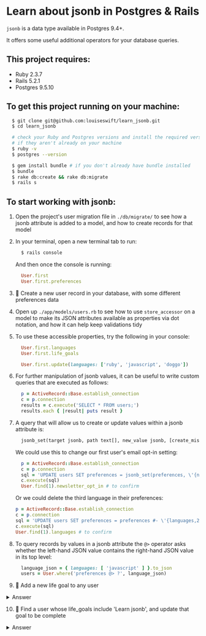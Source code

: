 # Learn about jsonb in Postgres & Rails

`jsonb` is a data type available in Postgres 9.4+.

It offers some useful additional operators for your database queries.

## This project requires:

* Ruby 2.3.7
* Rails 5.2.1
* Postgres 9.5.10

## To get this project running on your machine:

```bash
  $ git clone git@github.com:louiseswift/learn_jsonb.git
  $ cd learn_jsonb

  # check your Ruby and Postgres versions and install the required versions,
  # if they aren't already on your machine
  $ ruby -v
  $ postgres --version

  $ gem install bundle # if you don't already have bundle installed
  $ bundle
  $ rake db:create && rake db:migrate
  $ rails s
```

## To start working with jsonb:

1. Open the project's user migration file in `./db/migrate/` to see how a jsonb attribute is added to a model, and how to create records for that model

2. In your terminal, open a new terminal tab to run:
    ```bash
      $ rails console
    ```
    And then once the console is running:
    ```ruby
      User.first
      User.first.preferences
    ```

3. 📝 Create a new user record in your database, with some different preferences data

4. Open up `./app/models/users.rb` to see how to use `store_accessor` on a model to make its JSON attributes available as properties via dot notation, and how it can help keep validations tidy

5. To use these accessible properties, try the following in your console:
    ```ruby
      User.first.languages
      User.first.life_goals

      User.first.update(languages: ['ruby', 'javascript', 'doggo'])
    ```

6. For further manipulation of jsonb values, it can be useful to write custom queries that are executed as follows:
    ```ruby
      p = ActiveRecord::Base.establish_connection
      c = p.connection
      results = c.execute('SELECT * FROM users;')
      results.each { |result| puts result }
    ```

7. A query that will allow us to create or update values within a jsonb attribute is:
    ```sql
      jsonb_set(target jsonb, path text[], new_value jsonb, [create_missing boolean])
    ```
    We could use this to change our first user's email opt-in setting:
    ```ruby
      p = ActiveRecord::Base.establish_connection
      c = p.connection
      sql = 'UPDATE users SET preferences = jsonb_set(preferences, \'{newsletter_opt_in}\', \'false\', FALSE) WHERE id = 1;'
      c.execute(sql)
      User.find(1).newsletter_opt_in # to confirm
    ```
    Or we could delete the third language in their preferences:
    ```ruby
    p = ActiveRecord::Base.establish_connection
    c = p.connection
    sql = 'UPDATE users SET preferences = preferences #- \'{languages,2}\' WHERE id = 1;'
    c.execute(sql)
    User.find(1).languages # to confirm
    ```

8. To query records by values in a jsonb attribute the `@>` operator asks whether the left-hand JSON value contains the right-hand JSON value in its top level:
    ```ruby
      language_json = { languages: [ 'javascript' ] }.to_json
      users = User.where('preferences @> ?', language_json)
    ```

9. 📝 Add a new life goal to any user

<details>
  <summary>Answer </summary>

  ```ruby
  goal_json = { "text": "Play the drums", "priority": 3, "complete": false }.to_json
  sql = "UPDATE users SET preferences = jsonb_set(preferences, '{life_goals,2}', '#{goal_json}', TRUE) WHERE id = 1;"
  ```
</details>

10. 📝 Find a user whose life_goals include 'Learn jsonb', and update that goal to be complete

<details>
  <summary>Answer </summary>

  ```ruby
  life_goal_json = { life_goals: [ { text: 'Learn jsonb' } ] }.to_json
  user = User.where('preferences @> ?', life_goal_json).first

  updated_goals_json = user.life_goals.map do |goal|
    goal['text'] == 'Learn jsonb' ? goal.tap { |goal| goal['complete'] = true } : goal
  end.to_json

  sql = "UPDATE users SET preferences = jsonb_set(preferences, '{life_goals}', '#{updated_goal_json}', FALSE) WHERE id = #{user.id};"
  ```
</details>
